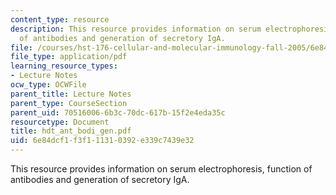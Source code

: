 ```yaml
---
content_type: resource
description: This resource provides information on serum electrophoresis, function
  of antibodies and generation of secretory IgA.
file: /courses/hst-176-cellular-and-molecular-immunology-fall-2005/6e84dcf1f3f111310392e339c7439e32_hdt_ant_bodi_gen.pdf
file_type: application/pdf
learning_resource_types:
- Lecture Notes
ocw_type: OCWFile
parent_title: Lecture Notes
parent_type: CourseSection
parent_uid: 70516006-6b3c-70dc-617b-15f2e4eda35c
resourcetype: Document
title: hdt_ant_bodi_gen.pdf
uid: 6e84dcf1-f3f1-1131-0392-e339c7439e32
---
```

This resource provides information on serum electrophoresis, function of antibodies and generation of secretory IgA.

